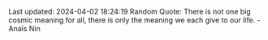 Last updated: 2024-04-02 18:24:19
Random Quote: There is not one big cosmic meaning for all, there is only the meaning we each give to our life. - Anaïs Nin